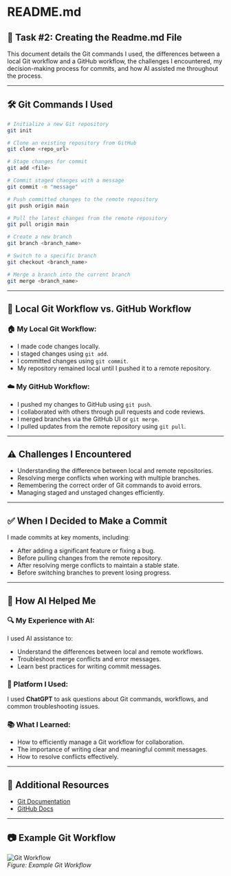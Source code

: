 # README.md

## 📌 Task #2: Creating the Readme.md File

This document details the Git commands I used, the differences between a local Git workflow and a GitHub workflow, the challenges I encountered, my decision-making process for commits, and how AI assisted me throughout the process.

---

## 🛠 Git Commands I Used

```bash
# Initialize a new Git repository
git init

# Clone an existing repository from GitHub
git clone <repo_url>

# Stage changes for commit
git add <file>

# Commit staged changes with a message
git commit -m "message"

# Push committed changes to the remote repository
git push origin main

# Pull the latest changes from the remote repository
git pull origin main

# Create a new branch
git branch <branch_name>

# Switch to a specific branch
git checkout <branch_name>

# Merge a branch into the current branch
git merge <branch_name>
```

---

## 🔄 Local Git Workflow vs. GitHub Workflow

### 🏠 My Local Git Workflow:
- I made code changes locally.
- I staged changes using `git add`.
- I committed changes using `git commit`.
- My repository remained local until I pushed it to a remote repository.

### ☁️ My GitHub Workflow:
- I pushed my changes to GitHub using `git push`.
- I collaborated with others through pull requests and code reviews.
- I merged branches via the GitHub UI or `git merge`.
- I pulled updates from the remote repository using `git pull`.

---

## ⚠️ Challenges I Encountered
- Understanding the difference between local and remote repositories.
- Resolving merge conflicts when working with multiple branches.
- Remembering the correct order of Git commands to avoid errors.
- Managing staged and unstaged changes efficiently.

---

## ✅ When I Decided to Make a Commit
I made commits at key moments, including:
- After adding a significant feature or fixing a bug.
- Before pulling changes from the remote repository.
- After resolving merge conflicts to maintain a stable state.
- Before switching branches to prevent losing progress.

---

## 🤖 How AI Helped Me

### 🔍 My Experience with AI:
I used AI assistance to:
- Understand the differences between local and remote workflows.
- Troubleshoot merge conflicts and error messages.
- Learn best practices for writing commit messages.

### 📌 Platform I Used:
I used **ChatGPT** to ask questions about Git commands, workflows, and common troubleshooting issues.

### 📚 What I Learned:
- How to efficiently manage a Git workflow for collaboration.
- The importance of writing clear and meaningful commit messages.
- How to resolve conflicts effectively.

---

## 📖 Additional Resources
- [Git Documentation](https://git-scm.com/doc)
- [GitHub Docs](https://docs.github.com/)

---

## 📷 Example Git Workflow

![Git Workflow](image.png)  
*Figure: Example Git Workflow*

